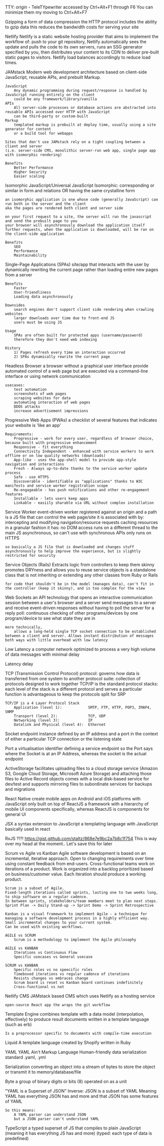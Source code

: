 TTY:
    origin - TeleTYpewriter
    accessed by Ctrl+Alt+F1 through F6
    You can minimize them my moving to Ctrl+Alt+F7


Gzipping
    a form of data compression
    the HTTP protocol includes the ability to gzip data
    this reduces the bandwidth costs for serving your site


Netlify
    Netlify is a static website hosting provider that aims to implement the workflow of: push to your git repository, Netlify automatically sees the update and pulls the code to its own servers, runs an SSG generator specified by you, then distributes your content to its CDN to deliver pre-built static pages to visitors.
    Netlify load balances accordingly to reduce load times.


JAMstack
    Modern web development architecture based on client-side JavaScript, reusable APIs, and prebuilt Markup.

    JavaScript
        Any dynamic programming during request/response is handled by JavaScript running entirely on the client
        could be any framework/library/vanilla
    APIs
        All server-side processes or database actions are abstracted into reusable APIs accessed over HTTP with JavaScript
        can be third-party or custom-built
    Markup
        templated markup is prebuilt at deploy time, usually using a site generator for content
        or a build tool for webapps

    Sites that don't use JAMstack rely on a tight coupling between a client and server
    (i.e. server-side CMS, monolithic server-run web app, single page app with isomorphic rendering)

    Benefits
        Better Performance
        Higher Security
        Easier scaling


Isomorphic JavaScript/Universal JavaScript
    Isomorphic: corresponding or similar in form and relations OR having the same crystalline form

    an isomorphic application is one whose code (generally JavaScript) can run both in the server and the client
    aka the pages are rendered both client and server side

    on your first request to a site, the server will run the javascript and send the prebuilt page to you
    your browser will asynchronously download the application itself
    further requests, when the application is downloaded, will be ran on the client-side application

    Benefits
        SEO
        Performance
        Maintainability


Single-Page Applications (SPAs)
    site/app that interacts with the user by dynamically rewriting the current page rather than loading entire new pages from a server

    Benefits
        Faster
        User-friendliness
        Loading data asynchronously

    Downsides
        search engines don't support client side rendering when crawling websites
        larger downloads over time due to front-end JS
        users must be using JS

    Usage
        SPAs are often built for protected apps (username/password)
        therefore they don't need web indexing

    History
        1) Pages refresh every time an interaction occurred
        2) SPAs dynamically rewrite the current page


Headless Browser
    a browser without a graphical user interface
    provide automated control of a web page but are executed via a command-line interface or using network communication

    usecases:
        test automation
        screenshots of web pages
        scraping websites for data
        automating interaction of web pages
        DDOS attacks
        increase advertisement impressions

Progressive Web Apps (PWAs)
    a checklist of several features that indicates your website is 'like an app'

    Requirements:
        Progressive - work for every user, regardless of browser choice, because built with progressive enhancement
        Responsive - fit everything
        Connectivity Independent - enhanced with service workers to work offline or on low quality networks (downloads)
        App-like - uses the app-shell model to provide app-style navigation and interactions
        Fresh - Always up-to-date thanks to the service worker update process
        Safe - use HTTPS
        Discoverable - identifiable as "applications" thanks to W3C manifests and service worker registration scope
        Re-engageable - has push notifications and other re-engagement features
        Installable - lets users keep apps 
        Linkable - easiily sharable via URL without complex installation

Service Worker
    event-driven worker registered against an origin and a path
    is a JS file that can control the web page/site it is associated with
        by:
        intercepting and modifying navigation/resource requests
        caching resources in a granular fashion
    it has:
        no DOM access
        runs on a different thread to the main JS
        asynchronous, so can't use with synchronous APIs
        only runs on HTTPS

    so basically a JS file that is downloaded and changes stuff asynchronously to help improve the experience, but is slightly restricted for security

Service Objects (Rails)
    Extracts logic from controllers to keep them skinny
    promotes DRYness and allows you to reuse service objects
    is a standalone class that is not inheriting or extending any other classes from Ruby or Rails

    for code that shouldn't be in the model (manages data), can't fit in the controller (keep it skinny), and is too complex for the view

Web Sockets
    an API technology that opens an interactive communication session between a user's browser and a server
    send messages to a server and receive event-driven responses without having to poll the server for a reply
    poll:
        continuous checking of other programs/devices by one program/device to see what state they are in

    more technically,
        allows a long-held single TCP socket connection to be established between a client and server. Allows instant distribution of messages both ways with little overhead with low latency

Low Latency
    a computer network optimized to process a very high volume of data messages with minimal delay

Latency
    delay

TCP (Transmission Control Protocol)
    protocol: governs how data is transferred from one system to another
    protocol suite: collection of protocols designed to work together
        TCP/IP is the standard
    protocol stacks: each level of the stack is a different protocol and serves a particular function
        is advantageous to keep the protocols split for SRP

    TCP/IP is a 4 Layer Protocol Stack
        Application (level 1):            SMTP, FTP, HTTP, POP3, IMAP4, SNMP
        Transport (level 2):              TCP, UDP
        Networking (level 3):             IP
        Datalink and Physical (level 4):  Ethernet

Socket
    endpoint instance defined by an IP address and a port in the context of either a particular TCP connection or the listening state

Port
    a virtualisation identifier defining a service endpoint
    so the Port says where the Socket is at an IP Address, whereas the socket is the actual endpoint

ActiveStorage
    facilitates uploading files to a cloud storage service (Amazon S3, Google Cloud Storage, Microsoft Azure Storage) and attaching those files to Active Record objects
    comes with a local disk-based service for dev/test and supports mirroring files to subordinate services for backups and migrations


React Native
    create mobile apps on Android and iOS platforms with JavaScript only
    built on top of ReactJS
    a framework with a hierarchy of mobile UI components specifically, whereas ReactJS is components for general UI

JSX
    a syntax extension to JavaScript
    a templating language with JavaScript basically
    used in react

RxJS
    ?!?!
    https://gist.github.com/staltz/868e7e9bc2a7b8c1f754
        This is way over my head at the moment.. Let's save this for later

Scrum vs Agile vs Kanban
    Agile software development is based on an incremental, iterative approach.
    Open to changing requirements over time using constant feedback from end-users.
    Cross-functional teams work on iterations of a product. Work is organized into a backlog prioritized based on business/customer value.
    Each iteration should produce a working product.

    Scrum is a subset of Agile.
    Fixed-length iterations called sprints, lasting one to two weeks long, to ship software on a regular cadence.
    In between sprints, stakeholders/team members meet to plan next steps.
    Sprint Plan -> Daily Stand-up -> Sprint Demo -> Sprint Retrospective

    Kanban is a visual framework to implement Agile - a technique for managing a software development process in a highly efficient way.
    Small incremental changes to your current system.
    Can be used with existing workflows.

    AGILE vs SCRUM
        Scrum is a methodology to implement the Agile philosophy
        
    AGILE vs KANBAN
        Iterations vs Continuous Flow
        Specific usecases vs General usecase
        
    SCRUM vs KANBAN
        Specific roles vs no speecific roles
        Timeboxed iterations vs regular cadence of iterations
        Resists changes vs embraces change
        Scrum board is reset vs Kanban board continues indefinitely
        Cross-functional vs not

Netlify CMS
    JAMstack based CMS which uses Netlify as a hosting service

    open-source React app the wraps the git workflow


Template Engine
    combines template with a data model (interpolation, effectively) to produce result documents
    written in a template language (such as erb)

    Is a preprocessor specific to documents with compile-time execution


Liquid
    A template language
    created by Shopify 
    written in Ruby

YAML
    YAML Ain't Markup Language
    Human-friendly data serialization standard
    .yaml, .yml

Serialization
    converting an object into a stream of bytes to store the object or transmit it to memory/database/file

Byte
    a group of binary digits or bits (8) operated on as a unit

"YAML is a Superset of JSON"
    Inverse: JSON is a subset of YAML
    Meaning YAML has everything JSON has and more
    and that JSON has some features of YAML

    So this means:
        A YAML parser can understand JSON
        but a JSON parser can't understand YAML

TypeScript
    a typed superset of JS that compiles to plain JavaScript
    (meaning it has everything JS has and more)
    (typed: each type of data is predefined)